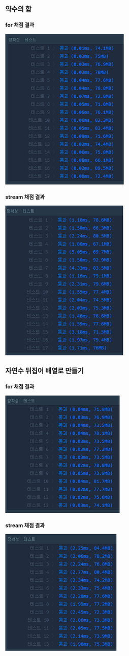 ## 약수의 합 
### for 채점 결과
![사진](for1.png)
### stream 채점 결과
![사진](stream1.png)

## 자연수 뒤집어 배열로 만들기
### for 채점 결과
![사진](for2.png)
### stream 채점 결과
![사진](stream2.png)